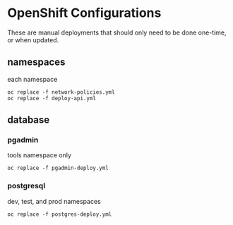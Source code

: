 # OpenShift Configurations
These are manual deployments that should only need to be done one-time, or when updated.
## namespaces
each namespace
```
oc replace -f network-policies.yml
oc replace -f deploy-api.yml
```
## database
### pgadmin
tools namespace only
```
oc replace -f pgadmin-deploy.yml
```
### postgresql
dev, test, and prod namespaces
```
oc replace -f postgres-deploy.yml
```